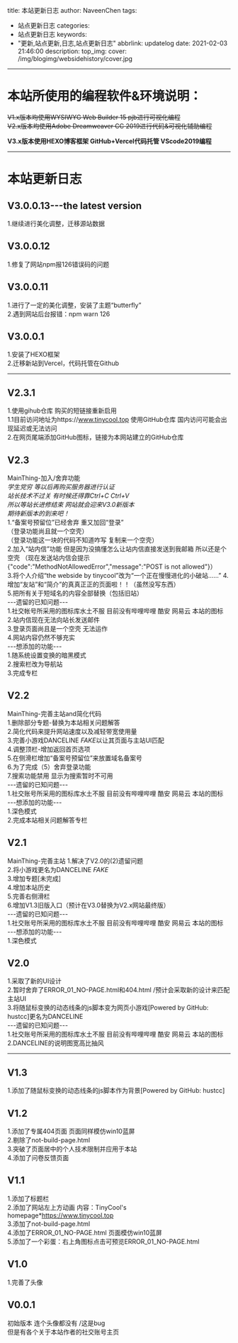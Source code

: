 title: 本站更新日志
author: NaveenChen
tags: 
  - 站点更新日志
categories: 
  - 站点更新日志
keywords: 
  - "更新,站点更新,日志,站点更新日志"
abbrlink: updatelog
date: 2021-02-03 21:46:00
description: 
top_img: 
cover: /img/blogimg/websidehistory/cover.jpg
---

# 本站所使用的编程软件&环境说明：

~~V1.x版本均使用WYSIWYG Web Builder 15 pjb进行可视化编程  
V2.x版本均使用Adobe Dreamweaver CC 2019进行代码&可视化辅助编程~~

**V3.x版本使用HEXO博客框架 GitHub+Vercel代码托管 VScode2019编程**
***
# 本站更新日志
## V3.0.0.13---the latest version  
1.继续进行美化调整，迁移源站数据  

## V3.0.0.12  
1.修复了网站npm报126错误码的问题

## V3.0.0.11  
1.进行了一定的美化调整，安装了主题“butterfly”  
2.遇到网站后台报错：npm warn 126

## V3.0.0.1  
1.安装了HEXO框架  
2.迁移新站到Vercel，代码托管在Github
***
## V2.3.1  
1.使用gihub仓库 购买的短链接重新启用  
1.1目前访问地址为https://www.tinycool.top 使用GitHub仓库 国内访问可能会出现延迟或无法访问  
2.在网页尾端添加GitHub图标，链接为本网站建立的GitHub仓库  
## V2.3
MainThing-加入/舍弃功能  
*学生党穷 等以后再购买服务器进行认证*  
*站长技术不过关 有时候还得靠Ctrl+C Ctrl+V*  
*所以等站长进修结束 网站就会迎来V3.0新版本*  
*期待新版本的到来吧！*  
1.“备案号预留位”已经舍弃 重又加回“登录”  
（登录功能尚且就一个空壳）  
（登录功能这一块的代码不知道咋写 复制来一个空壳）  
2.加入“站内信”功能 但是因为没搞懂怎么让站内信直接发送到我邮箱 所以还是个空壳
（现在发送站内信会提示{"code":"MethodNotAllowedError","message":"POST is not allowed"}）  
3.将个人介绍“the webside by tinycool”改为“一个正在慢慢进化的小破站......”   4.增加“友站”和“简介”的真真正正的页面啦！！（虽然没写东西）  
5.把所有关于短域名的内容全部替换（包括旧站）  
---遗留的已知问题---  
1.社交帐号所采用的图标库水土不服 目前没有哔哩哔哩 酷安 网易云 本站的图标  
2.站内信现在无法向站长发送邮件  
3.登录页面尚且是一个空壳 无法运作  
4.网站内容仍然不够充实  
---想添加的功能---  
1.随系统设置变换的暗黑模式  
2.搜索栏改为导航站  
3.完成专栏  
## V2.2  
MainThing-完善主站and简化代码  
1.删除部分专题-替换为本站相关问题解答  
2.简化代码来提升网站速度以及减轻带宽使用量  
3.完善小游戏DANCELINE *FAKE*以让其页面与主站UI匹配  
4.调整顶栏-增加返回首页选项  
5.在侧滑栏增加“备案号预留位”来放置域名备案号  
6.为了完成（5）舍弃登录功能  
7.搜索功能禁用 显示为搜索暂时不可用  
---遗留的已知问题---  
1.社交账号所采用的图标库水土不服 目前没有哔哩哔哩 酷安 网易云 本站的图标  
---想添加的功能---  
1.深色模式  
2.完成本站相关问题解答专栏  
## V2.1  
MainThing-完善主站 
1.解决了V2.0的(2)遗留问题  
2.将小游戏更名为DANCELINE *FAKE*  
3.增加专题[未完成]  
4.增加本站历史  
5.完善右侧滑栏  
6.增加V1.3旧版入口（预计在V3.0替换为V2.x网站最终版）  
---遗留的已知问题---  
1.社交账号所采用的图标库水土不服 目前没有哔哩哔哩 酷安 网易云 本站的图标  
---想添加的功能---  
1.深色模式  
## V2.0  
1.采取了新的UI设计  
2.暂时舍弃了ERROR_01_NO-PAGE.html和404.html /预计会采取新的设计来匹配主站UI  
3.将随鼠标变换的动态线条的js脚本变为网页小游戏[Powered by GitHub: hustcc]更名为DANCELINE    
---遗留的已知问题---  
1.社交账号所采用的图标库水土不服 目前没有哔哩哔哩 酷安 网易云 本站的图标  
2.DANCELINE的说明图宽高比抽风  
***
## V1.3    
1.添加了随鼠标变换的动态线条的js脚本作为背景[Powered by GitHub: hustcc]  
## V1.2  
1.添加了专属404页面 页面同样模仿win10蓝屏  
2.剔除了not-build-page.html  
3.突破了页面居中的个人技术限制并应用于本站  
4.添加了问卷反馈页面  
## V1.1  
1.添加了标题栏  
2.添加了网站左上方动画 内容：TinyCool's homepage*https://www.tinycool.top  
3.添加了not-build-page.html  
4.添加了ERROR_01_NO-PAGE.html 页面模仿win10蓝屏  
5.添加了一个彩蛋：右上角图标点击可预览ERROR_01_NO-PAGE.html  
## V1.0  
1.完善了头像  
## V0.0.1  
初始版本 连个头像都没有 /这是bug  
但是有各个关于本站作者的社交账号主页